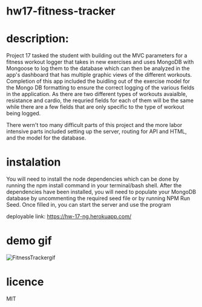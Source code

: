 # hw17-fitness-tracker


# description:


Project 17 tasked the student with building out the MVC parameters for a fitness workout logger that takes in new exercises and uses MongoDB with Mongoose to log them to the database which can then be analyzed in the app's dashboard that has multiple graphic views of the different workouts. Completion of this app included the buidling out of the exercise model for the Mongo DB formatting to ensure the correct logging of the various fields in the application. As there are two different types of workouts avaialble, resistance and cardio, the requried fields for each of them will be the same while there are a few fields that are only specific to the type of workout being logged.

There wern't too many difficult parts of this project and the more labor intensive parts included setting up the server, routing for API and HTML, and the model for the database.


# instalation
You will need to install the node dependencies which can be done by running the npm install command in your terminal/bash shell. After the dependencies have been installed, you will need to populate your MongoDB database by uncommenting the required seed file or by running NPM Run Seed. Once filled in, you can start the server and use the program

deployable link: https://hw-17-ng.herokuapp.com/


# demo gif
![FitnessTrackergif](https://user-images.githubusercontent.com/78495603/119535925-861fcc00-bd56-11eb-88ac-6d2d8ae15719.gif)



# licence

MIT
